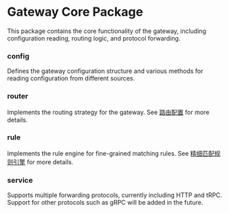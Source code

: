 # Gateway Core Package

This package contains the core functionality of the gateway, including configuration reading, routing logic, and
protocol forwarding.

### config

Defines the gateway configuration structure and various methods for reading configuration from different sources.

### router

Implements the routing strategy for the gateway. See [路由配置](router/README.md) for more details.

### rule

Implements the rule engine for fine-grained matching rules. See [精细匹配规则引擎](rule/README.md) for more details.

### service

Supports multiple forwarding protocols, currently including HTTP and tRPC. Support for other protocols such as gRPC will
be added in the future.